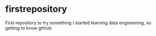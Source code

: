 # firstrepository
First repository to try something
I started learning data engineering, so getting to know github
